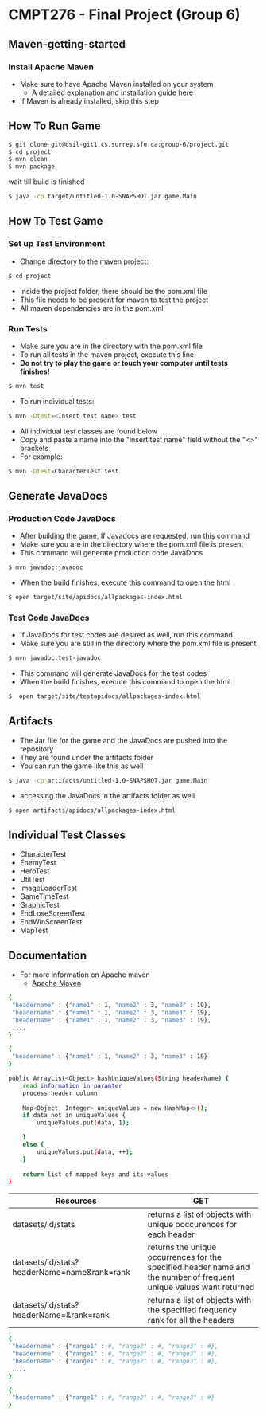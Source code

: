 # CMPT276 - Final Project (Group 6)

## Maven-getting-started

### Install Apache Maven
- Make sure to have Apache Maven installed on your system
    - A detailed explanation and installation guide[ here](https://maven.apache.org/install.html "This link takes you to Apache Maven installation guide!")
- If Maven is already installed, skip this step

## How To Run Game

```sh
$ git clone git@csil-git1.cs.surrey.sfu.ca:group-6/project.git
$ cd project
$ mvn clean
$ mvn package
```
wait till build is finished
```sh
$ java -cp target/untitled-1.0-SNAPSHOT.jar game.Main
```

## How To Test Game

### Set up Test Environment
- Change directory to the maven project:
```sh
$ cd project
```

- Inside the project folder, there should be the pom.xml file
- This file needs to be present for maven to test the project
- All maven dependencies are in the pom.xml

### Run Tests
- Make sure you are in the directory with the pom.xml file
- To run all tests in the maven project, execute this line:
- **Do not try to play the game or touch your computer until tests finishes!**
```sh
$ mvn test
```
- To run individual tests:
```sh
$ mvn -Dtest=<Insert test name> test
```
- All individual test classes are found below
- Copy and paste a name into the "insert test name" field without the "<>" brackets
- For example:
```sh
$ mvn -Dtest=CharacterTest test
```
## Generate JavaDocs
### Production Code JavaDocs
- After building the game, If Javadocs are requested, run this command
- Make sure you are in the directory where the pom.xml file is present
- This command will generate production code JavaDocs
```sh
$ mvn javadoc:javadoc
```
- When the build finishes, execute this command to open the html
```sh
$ open target/site/apidocs/allpackages-index.html 
```
### Test Code JavaDocs
- If JavaDocs for test codes are desired as well, run this command
- Make sure you are still in the directory where the pom.xml file is present
```sh
$ mvn javadoc:test-javadoc
```
- This command will generate JavaDocs for the test codes
- When the build finishes, execute this command to open the html
```sh
$  open target/site/testapidocs/allpackages-index.html 
```

## Artifacts
- The Jar file for the game and the JavaDocs are pushed into the repository
- They are found under the artifacts folder
- You can run the game like this as well
```sh
$ java -cp artifacts/untitled-1.0-SNAPSHOT.jar game.Main
```
- accessing the JavaDocs in the artifacts folder as well
```sh
$ open artifacts/apidocs/allpackages-index.html
```

## Individual Test Classes
- CharacterTest
- EnemyTest
- HeroTest
- UtilTest
- ImageLoaderTest
- GameTimeTest
- GraphicTest
- EndLoseScreenTest
- EndWinScreenTest
- MapTest

## Documentation
- For more information on Apache maven
    - [Apache Maven](https://maven.apache.org/what-is-maven.html "This link takes you to Apache Maven")

```sh
{
 "headername" : {"name1" : 1, "name2" : 3, "name3" : 19}, 
 "headername" : {"name1" : 1, "name2" : 3, "name3" : 19},
 "headername" : {"name1" : 1, "name2" : 3, "name3" : 19},
 ....
}
```

```sh
{
 "headername" : {"name1" : 1, "name2" : 3, "name3" : 19}
}
```


```sh
public ArrayList<Object> hashUniqueValues(String headerName) {
    read information in paramter
    process header column
   
    Map<Object, Integer> uniqueValues = new HashMap<>();
    if data not in uniqueValues {
        uniqueValues.put(data, 1);

    }
    else {
        uniqueValues.put(data, ++);
    }
  
    return list of mapped keys and its values
}
```

| Resources | GET | 
| --------- | ---- |
| datasets/id/stats | returns a list of objects with unique ooccurences for each header | 
| datasets/id/stats?headerName=name&rank=rank | returns the unique occurrences for the specified header name and the number of frequent unique values want returned |
| datasets/id/stats?headerName=&rank=rank | returns a list of objects with the specified frequency rank for all the headers |


```sh
{
 "headername" : {"range1" : #, "range2" : #, "range3" : #}, 
 "headername" : {"range1" : #, "range2" : #, "range3" : #},
 "headername" : {"range1" : #, "range2" : #, "range3" : #},
 ....
}
```
```sh
{
 "headername" : {"range1" : #, "range2" : #, "range3" : #}
}
```
